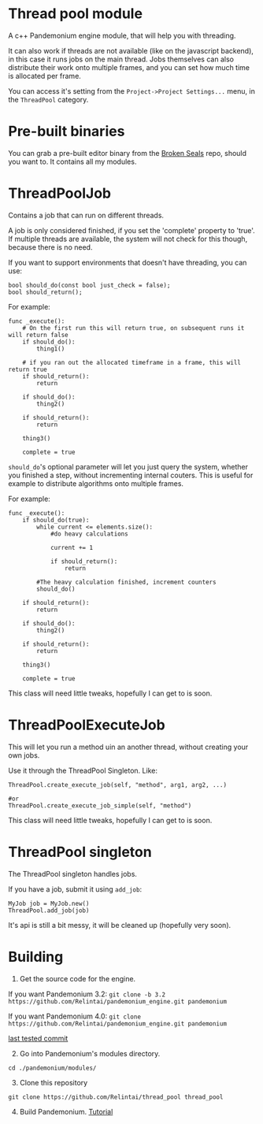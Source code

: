 # Thread pool module

A c++ Pandemonium engine module, that will help you with threading.

It can also work if threads are not available (like on the javascript backend), in this case it runs jobs on the
main thread. Jobs themselves can also distribute their work onto multiple frames, and you can set how much time
is allocated per frame.

You can access it's setting from the `Project->Project Settings...` menu, in the `ThreadPool` category.

# Pre-built binaries

You can grab a pre-built editor binary from the [Broken Seals](https://github.com/Relintai/broken_seals/releases)
repo, should you want to. It contains all my modules.

# ThreadPoolJob

Contains a job that can run on different threads.

A job is only considered finished, if you set the 'complete' property to 'true'. If multiple threads are available,
the system will not check for this though, because there is no need.

If you want to support environments that doesn't have threading, you can use:

```
bool should_do(const bool just_check = false);
bool should_return();
```

For example:

```
func _execute():
    # On the first run this will return true, on subsequent runs it will return false
    if should_do():
        thing1()

    # if you ran out the allocated timeframe in a frame, this will return true
    if should_return():
        return

    if should_do():
        thing2()

    if should_return():
        return

    thing3()

    complete = true

```

`should_do`'s optional parameter will let you just query the system, whether you finished a step, without
incrementing internal couters. This is useful for example to distribute algorithms onto multiple frames.

For example:

```
func _execute():
    if should_do(true):
        while current <= elements.size():
            #do heavy calculations

            current += 1

            if should_return():
                return

        #The heavy calculation finished, increment counters
        should_do()

    if should_return():
        return

    if should_do():
        thing2()

    if should_return():
        return

    thing3()

    complete = true

```

This class will need little tweaks, hopefully I can get to is soon.

# ThreadPoolExecuteJob

This will let you run a method uin an another thread, without creating your own jobs.

Use it through the ThreadPool Singleton. Like:

```
ThreadPool.create_execute_job(self, "method", arg1, arg2, ...)

#or
ThreadPool.create_execute_job_simple(self, "method")
```

This class will need little tweaks, hopefully I can get to is soon.

# ThreadPool singleton

The ThreadPool singleton handles jobs.

If you have a job, submit it using `add_job`:

```
MyJob job = MyJob.new()
ThreadPool.add_job(job)
```

It's api is still a bit messy, it will be cleaned up (hopefully very soon).

# Building

1. Get the source code for the engine.

If you want Pandemonium 3.2:
```git clone -b 3.2 https://github.com/Relintai/pandemonium_engine.git pandemonium```

If you want Pandemonium 4.0:
```git clone https://github.com/Relintai/pandemonium_engine.git pandemonium```

[last tested commit](https://github.com/Relintai/pandemonium_engine/commit/b7e10141197fdd9b0dbc4cfa7890329510d36540)

2. Go into Pandemonium's modules directory.

```
cd ./pandemonium/modules/
```

3. Clone this repository

```
git clone https://github.com/Relintai/thread_pool thread_pool
```

4. Build Pandemonium. [Tutorial](https://docs.pandemoniumengine.org/en/latest/development/compiling/index.html)


